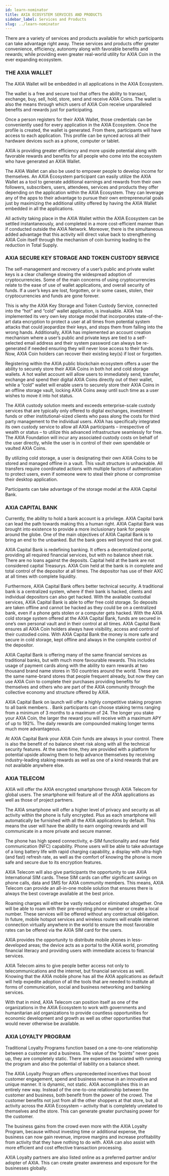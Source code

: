 ```yaml
---
id: learn-nominator
title: AXIA ECOSYSTEM SERVICES AND PRODUCTS
sidebar_label: Services and Products
slug: ../learn-nominator
---
```


There are a variety of services and products available for which participants can take advantage right away. These services and products offer greater convenience, efficiency, autonomy along with favorable benefits and rewards; while providing even greater real-world utility for AXIA Coin in the ever expanding ecosystem.
### THE AXIA WALLET  
The AXIA Wallet will be embedded in all applications in the AXIA Ecosystem.

The wallet is a free and secure tool that offers the ability to transact, exchange, buy, sell, hold, store, send and receive AXIA Coins. The wallet is also the means through which users of AXIA Coin receive unparalleled benefits and rewards just for participating.  

Once a person registers for their AXIA Wallet, those credentials can be conveniently used for every application in the AXIA Ecosystem. Once the profile is created, the wallet is generated. From there, participants will have access to each application. This profile can be synced across all their hardware devices such as a phone, computer or tablet.
 
AXIA is providing greater efficiency and more upside potential along with favorable rewards and benefits for all people who come into the ecosystem who have generated an AXIA Wallet. 

The AXIA Wallet can also be used to empower people to develop income for themselves. An AXIA Ecosystem participant can easily utilize the AXIA Wallet as a tool to generate additional earnings and rewards from their own followers, subscribers, users, attendees, services and products they offer depending on the application within the AXIA Ecosystem. They can leverage any of the apps to their advantage to pursue their own entrepreneurial goals just by maximizing the additional utility offered by having the AXIA Wallet embedded in all the applications.

All activity taking place in the AXIA Wallet within the AXIA Ecosystem can be settled instantaneously, and completed in a more cost-efficient manner than if conducted outside the AXIA Network. Moreover, there is the simultaneous added advantage that this activity will direct value back to strengthening AXIA Coin itself through the mechanism of coin burning leading to the reduction in Total Supply.
### AXIA SECURE KEY STORAGE AND TOKEN CUSTODY SERVICE
The self-management and recovery of a user’s public and private wallet keys is a clear challenge slowing the widespread adoption of cryptocurrencies. Some of the main concerns of using cryptocurrencies relate to  the ease of use of wallet applications, and overall security of funds. If a user’s keys are lost, forgotten, or in some cases, stolen, their cryptocurrencies and funds are gone forever.

This is why the AXIA Key Storage and Token Custody Service, connected into the “hot” and “cold” wallet application, is invaluable. AXIA has implemented its very own key storage model that incorporates state-of-the-art data encryption to protect a user at all times from potential system attacks that could jeopardize their keys, and stops them from falling into the wrong hands. Additionally, AXIA has implemented an account creation mechanism where a user’s public and private keys are tied to a self-selected email address and their system password can always be re-generated if needed ensuring they will never lose access to their funds. Now, AXIA Coin holders can recover their existing key(s) if lost or forgotten.

Registering within the AXIA public blockchain ecosystem offers a user the ability to securely store their AXIA Coins in both hot and cold storage wallets. A hot wallet account will allow users to immediately send, transfer, exchange and spend their digital AXIA Coins directly out of their wallet, while a “cold” wallet will enable users to securely store their AXIA Coins in an offline storage vault, locking AXIA Coins away until such time as a user wishes to move it into hot status. 

The AXIA custody solution meets and exceeds enterprise-scale custody services that are typically only offered to digital exchanges, investment funds or other institutional-sized clients who pass along the costs for third party management to the individual users. AXIA has specifically integrated its own custody service to allow all AXIA participants – irrespective of wealth or status – to utilize this advanced infrastructure seamlessly for free. The AXIA Foundation will incur any associated custody costs on behalf of the user directly, while the user is in control of their own spendable or vaulted AXIA Coins. 

By utilizing cold storage, a user is designating their own AXIA Coins to be stored and managed offline in a vault. This vault structure is unhackable. All transfers require coordinated actions with multiple factors of authentication to protect users, even if someone were to steal their phone or compromise their desktop application. 

Participants can take advantage of the storage model at the AXIA Capital Bank. 
### AXIA CAPITAL BANK

Currently, the ability to hold a bank account is a privilege. AXIA Capital bank can lead the path towards making this a human right. AXIA Capital Bank was brought into existence to provide a more inclusionary bank for people around the globe. One of the main objectives of AXIA Capital Bank is to bring an end to the unbanked. But the bank goes well beyond that one goal.

AXIA Capital Bank is redefining banking. It offers a decentralized portal, providing all required financial services, but with no balance sheet risk. There are no loans against the deposits. Capital held at the bank are not considered capital Treasurys. AXIA Coin held at the bank is in complete and total control of the depositor at all times. The depositor has use of their AXC at all times with complete liquidity. 

Furthermore, AXIA Capital Bank offers better technical security. A traditional bank is a centralized system, where if their bank is hacked, clients and individual depositors can also get hacked. With the available custodial services, AXIA Capital Bank is able to offer free cold storage. So deposits are taken offline and cannot be hacked as they could be on a centralized bank, even if a phone gets stolen or a computer gets hacked. With the AXIA cold storage system offered at the AXIA Capital Bank, funds are secured in one’s own personal vault and in their control at all times. AXIA Capital Bank ensures all AXIA Coin holders always have visibility, access and control of their custodied coins. With AXIA Capital Bank the money is more safe and secure in cold storage, kept offline and always in the complete control of the depositor.
 
AXIA Capital Bank is offering many of the same financial services as traditional banks, but with much more favourable rewards. This includes usage of payment cards along with the ability to earn rewards at two thousand brand name stores in 150 countries around the world. These are the same name-brand stores that people frequent already, but now they can use AXIA Coin to complete their purchases providing benefits for themselves and others who are part of the AXIA community through the collective economy and structure offered by AXIA.
 
AXIA Capital Bank on launch will offer a  highly competitive staking program to all bank members. .  Bank participants can choose staking terms ranging from a minimum of 3 months to a maximum of 24. The longer you stake your AXIA Coin, the larger the reward you will receive with a maximum APY of up to 192%. The daily rewards are compounded making longer terms much more advantageous. 

At AXIA Capital Bank your AXIA Coin funds are always in your control. There is also the benefit of no balance sheet risk along with all the technical security features. At the same time, they are provided with a platform for potential upside allowing them to help advance themselves by receiving industry-leading staking rewards as well as one of a kind rewards that are not available anywhere else.
### AXIA TELECOM
AXIA will offer the AXIA encrypted smartphone through AXIA Telecom for global users. The smartphone will feature all of the AXIA applications as well as those of project partners.

The AXIA smartphone will offer a higher level of privacy and security as all activity within the phone is fully encrypted. Plus as each smartphone will automatically be furnished with all the AXIA applications by default. This means the user will have the ability to earn ongoing rewards and will communicate in a more private and secure manner.  

The phone has high speed connectivity, e-SIM functionality and near field communication (NFC) capability. Phone users will be able to take advantage of a long battery life with rapid charging capability, a display with ultra-high (and fast) refresh rate, as well as the comfort of knowing the phone is more safe and secure due to its encryption features.  

AXIA Telecom will also give participants the opportunity to use AXIA International SIM cards. These SIM cards can offer significant savings on phone calls, data and SMS for AXIA community members. This means, AXIA Telecom can provide an all-in-one mobile solution that ensures there is always the best coverage available at the best price. 

Roaming charges will either be vastly reduced or eliminated altogether. One will be able to roam with their pre-existing phone number or create a local number. These services will be offered without any contractual obligation. In future, mobile hotspot services and wireless routers will enable internet connection virtually anywhere in the world to ensure the most favorable rates can be offered via the AXIA SIM card for the users. 

AXIA provides the opportunity to distribute mobile phones in less-developed areas; the device acts as a portal to the AXIA world, promoting financial literacy and providing users with immediate access to financial services.

AXIA Telecom aims to give people better access not only to telecommunications and the internet, but financial services as well. Knowing that the AXIA mobile phone has all the AXIA applications as default will help expedite adoption of all the tools that are needed to institute all forms of communication, social and business networking and banking services. 

With that in mind, AXIA Telecom can position itself as one of the organizations in the AXIA Ecosystem to work with governments and humanitarian aid organizations to provide countless opportunities for economic development and growth as well as other opportunities that would never otherwise be available.
### AXIA LOYALTY PROGRAM
Traditional Loyalty Programs function based on a one-to-one relationship between a customer and a business. The value of the “points” never goes up, they are completely static. There are expenses associated with running the program and also the potential of liability on a balance sheet.

The AXIA Loyalty Program offers unprecedented incentives that boost customer engagement,
spend and business revenue in an innovative and unique manner. It is dynamic, not static. AXIA
accomplishes this in an entirely new way. Instead of the one-to-one relationship between the customer and business, both benefit from the power of the crowd. The customer benefits not just from all the other shoppers at that store, but all activity across the AXIA Ecosystem – activity that is completely
unrelated to themselves and the store. This can generate greater purchasing power for the customer.

The business gains from the crowd even more with the AXIA Loyalty Program, because without investing time or additional expense, the business can now gain revenue, improve margins and increase profitability from activity that they have nothing to do with. AXIA can also assist with more efficient and cost effective transaction processing.

AXIA Loyalty partners are also listed online as a preferred partner and/or adopter of AXIA. This can create greater awareness and exposure for the businesses globally.
